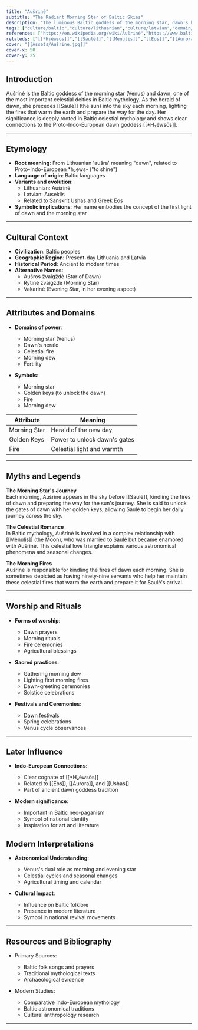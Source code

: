 ```yaml
---
title: "Aušrinė"
subtitle: "The Radiant Morning Star of Baltic Skies"
description: "The luminous Baltic goddess of the morning star, dawn's herald who lights the way for Saulė's daily journey across the heavens"
tags: ["culture/baltic","culture/lithuanian","culture/latvian","domain/dawn","trait/female","trait/deity","trait/celestial"]
references: ["https://en.wikipedia.org/wiki/Aušrinė","https://www.balticmythology.com/ausrine","https://www.godchecker.com/lithuanian-mythology/AUSRINE/"]
relateds: ["[[*H₂éwsōs]]","[[Saulė]]","[[Mėnulis]]","[[Eos]]","[[Aurora]]","[[Ushas]]"]
cover: "[[Assets/Aušrinė.jpg]]"
cover-x: 50
cover-y: 25
---
```

##  Introduction
Aušrinė is the Baltic goddess of the morning star (Venus) and dawn, one of the most important celestial deities in Baltic mythology. As the herald of dawn, she precedes [[Saulė]] (the sun) into the sky each morning, lighting the fires that warm the earth and prepare the way for the day. Her significance is deeply rooted in Baltic celestial mythology and shows clear connections to the Proto-Indo-European dawn goddess [[*H₂éwsōs]].

---

## Etymology

- **Root meaning**: From Lithuanian 'aušra' meaning "dawn", related to Proto-Indo-European *h₂ews- ("to shine")
- **Language of origin**: Baltic languages
- **Variants and evolution**: 
  - Lithuanian: Aušrinė
  - Latvian: Auseklis
  - Related to Sanskrit Ushas and Greek Eos
- **Symbolic implications**: Her name embodies the concept of the first light of dawn and the morning star

---

##  Cultural Context

- **Civilization**: Baltic peoples
- **Geographic Region**: Present-day Lithuania and Latvia
- **Historical Period**: Ancient to modern times
- **Alternative Names**:
  - Aušros žvaigždė (Star of Dawn)
  - Rytinė žvaigždė (Morning Star)
  - Vakarinė (Evening Star, in her evening aspect)

---

## Attributes and Domains

- **Domains of power**: 
  - Morning star (Venus)
  - Dawn's herald
  - Celestial fire
  - Morning dew
  - Fertility

- **Symbols**: 
  - Morning star
  - Golden keys (to unlock the dawn)
  - Fire
  - Morning dew

| Attribute | Meaning |
|----------------|---------------------------------|
| Morning Star | Herald of the new day |
| Golden Keys | Power to unlock dawn's gates |
| Fire | Celestial light and warmth |

---

## Myths and Legends

**The Morning Star's Journey**  
Each morning, Aušrinė appears in the sky before [[Saulė]], kindling the fires of dawn and preparing the way for the sun's journey. She is said to unlock the gates of dawn with her golden keys, allowing Saulė to begin her daily journey across the sky.

**The Celestial Romance**  
In Baltic mythology, Aušrinė is involved in a complex relationship with [[Mėnulis]] (the Moon), who was married to Saulė but became enamored with Aušrinė. This celestial love triangle explains various astronomical phenomena and seasonal changes.

**The Morning Fires**  
Aušrinė is responsible for kindling the fires of dawn each morning. She is sometimes depicted as having ninety-nine servants who help her maintain these celestial fires that warm the earth and prepare it for Saulė's arrival.

---

## Worship and Rituals

- **Forms of worship**: 
  - Dawn prayers
  - Morning rituals
  - Fire ceremonies
  - Agricultural blessings

- **Sacred practices**:
  - Gathering morning dew
  - Lighting first morning fires
  - Dawn-greeting ceremonies
  - Solstice celebrations

- **Festivals and Ceremonies**:
  - Dawn festivals
  - Spring celebrations
  - Venus cycle observances

---

## Later Influence

- **Indo-European Connections**: 
  - Clear cognate of [[*H₂éwsōs]]
  - Related to [[Eos]], [[Aurora]], and [[Ushas]]
  - Part of ancient dawn goddess tradition

- **Modern significance**:
  - Important in Baltic neo-paganism
  - Symbol of national identity
  - Inspiration for art and literature

## Modern Interpretations

- **Astronomical Understanding**:
  - Venus's dual role as morning and evening star
  - Celestial cycles and seasonal changes
  - Agricultural timing and calendar

- **Cultural Impact**:
  - Influence on Baltic folklore
  - Presence in modern literature
  - Symbol in national revival movements

---

## Resources and Bibliography

- Primary Sources:
  - Baltic folk songs and prayers
  - Traditional mythological texts
  - Archaeological evidence

- Modern Studies:
  - Comparative Indo-European mythology
  - Baltic astronomical traditions
  - Cultural anthropology research

---